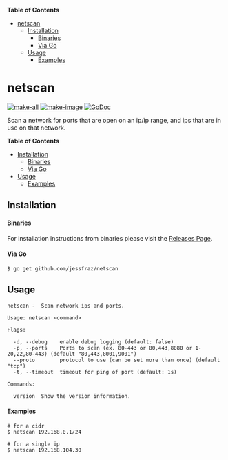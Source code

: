 <!-- START doctoc generated TOC please keep comment here to allow auto update -->
<!-- DON'T EDIT THIS SECTION, INSTEAD RE-RUN doctoc TO UPDATE -->
**Table of Contents**

- [netscan](#netscan)
  - [Installation](#installation)
      - [Binaries](#binaries)
      - [Via Go](#via-go)
  - [Usage](#usage)
      - [Examples](#examples)

<!-- END doctoc generated TOC please keep comment here to allow auto update -->

# netscan

[![make-all](https://github.com/jessfraz/netscan/workflows/make%20all/badge.svg)](https://github.com/jessfraz/netscan/actions?query=workflow%3A%22make+all%22)
[![make-image](https://github.com/jessfraz/netscan/workflows/make%20image/badge.svg)](https://github.com/jessfraz/netscan/actions?query=workflow%3A%22make+image%22)
[![GoDoc](https://img.shields.io/badge/godoc-reference-5272B4.svg?style=for-the-badge)](https://godoc.org/github.com/jessfraz/netscan)

Scan a network for ports that are open on an ip/ip range, and
ips that are in use on that network.

**Table of Contents**

<!-- toc -->

- [Installation](#installation)
    + [Binaries](#binaries)
    + [Via Go](#via-go)
- [Usage](#usage)
    + [Examples](#examples)

<!-- tocstop -->

## Installation

#### Binaries

For installation instructions from binaries please visit the [Releases Page](https://github.com/jessfraz/netscan/releases).

#### Via Go

```console
$ go get github.com/jessfraz/netscan
```

## Usage

```console
netscan -  Scan network ips and ports.

Usage: netscan <command>

Flags:

  -d, --debug    enable debug logging (default: false)
  -p, --ports    Ports to scan (ex. 80-443 or 80,443,8080 or 1-20,22,80-443) (default "80,443,8001,9001") 
  --proto        protocol to use (can be set more than once) (default "tcp")
  -t, --timeout  timeout for ping of port (default: 1s)

Commands:

  version  Show the version information.
```

#### Examples

```console
# for a cidr
$ netscan 192.168.0.1/24

# for a single ip
$ netscan 192.168.104.30
```
